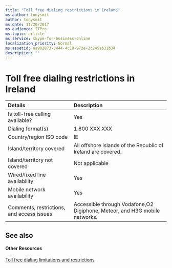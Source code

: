 ```yaml
---
title: "Toll free dialing restrictions in Ireland"
ms.author: tonysmit
author: tonysmit
ms.date: 11/20/2017
ms.audience: ITPro
ms.topic: article
ms.service: skype-for-business-online
localization_priority: Normal
ms.assetid: aa902873-3444-4c10-972e-2c245ab31b34
description: ""
---
```


# Toll free dialing restrictions in Ireland

|**Details**|**Description**|
|:-----|:-----|
|Is toll-free calling available?  <br/> |Yes  <br/> |
|Dialing format(s)  <br/> |1 800 XXX XXX  <br/> |
|Country/region ISO code  <br/> |IE  <br/> |
|Island/territory covered  <br/> |All offshore islands of the Republic of Ireland are covered.  <br/> |
|Island/territory not covered  <br/> |Not applicable  <br/> |
|Wired/fixed line availability  <br/> |Yes  <br/> |
|Mobile network availability  <br/> |Yes  <br/> |
|Comments, restrictions, and access issues  <br/> |Accessible through Vodafone,O2 Digiphone, Meteor, and H3G mobile networks.  <br/> |
   
## See also

#### Other Resources

[Toll free dialing limitations and restrictions](toll-free-dialing-limitations-and-restrictions.md)

